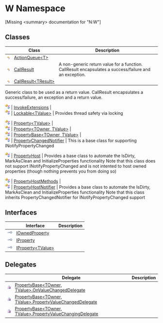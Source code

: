 W Namespace
===========

[Missing &lt;summary> documentation for "N:W"]



Classes
-------

                | Class                                | Description                                                                                                                                                                                                                                             
--------------- | ------------------------------------ | ------------------------------------------------------------------------------------------------------------------------------------------------------------------------------------------------------------------------------------------------------- 
![Public class] | [ActionQueue&lt;T>][1]               |                                                                                                                                                                                                                                                         
![Public class] | [CallResult][2]                      | A non-generic return value for a function. CallResult encapsulates a success/failure and an exception.                                                                                                                                                  
![Public class] | [CallResult&lt;TResult>][3]          | 
Generic class to be used as a return value. CallResult encapsulates a success/failure, an exception and a return value.
                                                                                                                             
![Public class] | [InvokeExtensions][4]                |                                                                                                                                                                                                                                                         
![Public class] | [Lockable&lt;TValue>][5]             | 
Provides thread safety via locking
                                                                                                                                                                                                                  
![Public class] | [Property&lt;TValue>][6]             |                                                                                                                                                                                                                                                         
![Public class] | [Property&lt;TOwner, TValue>][7]     |                                                                                                                                                                                                                                                         
![Public class] | [PropertyBase&lt;TOwner, TValue>][8] |                                                                                                                                                                                                                                                         
![Public class] | [PropertyChangedNotifier][9]         | 
This is a base class for supporting INotifyPropertyChanged
                                                                                                                                                                                          
![Public class] | [PropertyHost][10]                   | 
Provides a base class to automate the IsDirty, MarkAsClean and InitializeProperties functionality Note that this class does not support INotifyPropertyChanged and is not intented to host owned properties (though nothing prevents you from doing so)
 
![Public class] | [PropertyHostMethods][11]            |                                                                                                                                                                                                                                                         
![Public class] | [PropertyHostNotifier][12]           | 
Provides a base class to automate the IsDirty, MarkAsClean and InitializeProperties functionality Note that this class inherits PropertyChangedNotifier for INotifyPropertyChanged support
                                                          


Interfaces
----------

                    | Interface                  | Description 
------------------- | -------------------------- | ----------- 
![Public interface] | [IOwnedProperty][13]       |             
![Public interface] | [IProperty][14]            |             
![Public interface] | [IProperty&lt;TValue>][15] |             


Delegates
---------

                   | Delegate                                                            | Description 
------------------ | ------------------------------------------------------------------- | ----------- 
![Public delegate] | [PropertyBase&lt;TOwner, TValue>.OnValueChangedDelegate][16]        |             
![Public delegate] | [PropertyBase&lt;TOwner, TValue>.PropertyValueChangedDelegate][17]  |             
![Public delegate] | [PropertyBase&lt;TOwner, TValue>.PropertyValueChangingDelegate][18] |             

[1]: ActionQueue_1/README.md
[2]: CallResult/README.md
[3]: CallResult_1/README.md
[4]: InvokeExtensions/README.md
[5]: Lockable_1/README.md
[6]: Property_1/README.md
[7]: Property_2/README.md
[8]: PropertyBase_2/README.md
[9]: PropertyChangedNotifier/README.md
[10]: PropertyHost/README.md
[11]: PropertyHostMethods/README.md
[12]: PropertyHostNotifier/README.md
[13]: IOwnedProperty/README.md
[14]: IProperty/README.md
[15]: IProperty_1/README.md
[16]: PropertyBase_2_OnValueChangedDelegate/README.md
[17]: PropertyBase_2_PropertyValueChangedDelegate/README.md
[18]: PropertyBase_2_PropertyValueChangingDelegate/README.md
[19]: ../_icons/Help.png
[Public class]: ../_icons/pubclass.gif "Public class"
[Public interface]: ../_icons/pubinterface.gif "Public interface"
[Public delegate]: ../_icons/pubdelegate.gif "Public delegate"